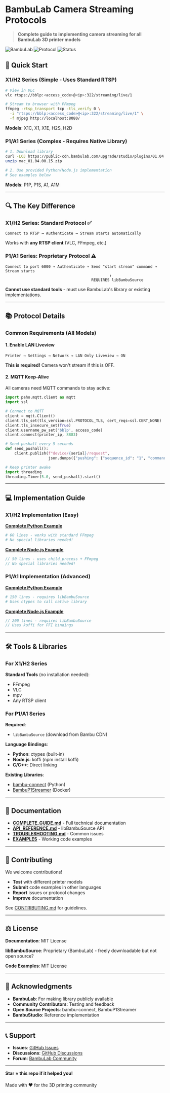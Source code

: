 # BambuLab Camera Streaming Protocols

> **Complete guide to implementing camera streaming for all BambuLab 3D printer models**

![BambuLab](https://img.shields.io/badge/BambuLab-All_Models-blue)
![Protocol](https://img.shields.io/badge/Protocol-RTSP%20%7C%20Native-green)
![Status](https://img.shields.io/badge/Status-Production_Ready-success)

## 🎯 Quick Start

### X1/H2 Series (Simple - Uses Standard RTSP)

```bash
# View in VLC
vlc rtsps://bblp:<access_code>@<ip>:322/streaming/live/1

# Stream to browser with FFmpeg
ffmpeg -rtsp_transport tcp -tls_verify 0 \
  -i "rtsps://bblp:<access_code>@<ip>:322/streaming/live/1" \
  -f mjpeg http://localhost:8080/
```

**Models**: X1C, X1, X1E, H2S, H2D

### P1/A1 Series (Complex - Requires Native Library)

```bash
# 1. Download library
curl -LOJ https://public-cdn.bambulab.com/upgrade/studio/plugins/01.04.00.15/mac_01.04.00.15.zip
unzip mac_01.04.00.15.zip

# 2. Use provided Python/Node.js implementation
# See examples below
```

**Models**: P1P, P1S, A1, A1M

---

## 🔍 The Key Difference

### X1/H2 Series: Standard Protocol ✅

```
Connect to RTSP → Authenticate → Stream starts automatically
```

Works with **any RTSP client** (VLC, FFmpeg, etc.)

### P1/A1 Series: Proprietary Protocol ⚠️

```
Connect to port 6000 → Authenticate → Send "start stream" command → Stream starts
                                              ↑
                                      REQUIRES libBambuSource
```

**Cannot use standard tools** - must use BambuLab's library or existing implementations.

---

## 📚 Protocol Details

### Common Requirements (All Models)

#### 1. Enable LAN Liveview

```
Printer → Settings → Network → LAN Only Liveview → ON
```

**This is required!** Camera won't stream if this is OFF.

#### 2. MQTT Keep-Alive

All cameras need MQTT commands to stay active:

```python
import paho.mqtt.client as mqtt
import ssl

# Connect to MQTT
client = mqtt.Client()
client.tls_set(tls_version=ssl.PROTOCOL_TLS, cert_reqs=ssl.CERT_NONE)
client.tls_insecure_set(True)
client.username_pw_set('bblp', access_code)
client.connect(printer_ip, 8883)

# Send pushall every 5 seconds
def send_pushall():
    client.publish(f"device/{serial}/request", 
                   json.dumps({"pushing": {"sequence_id": "1", "command": "pushall"}}))

# Keep printer awake
import threading
threading.Timer(5.0, send_pushall).start()
```

---

## 💻 Implementation Guide

### X1/H2 Implementation (Easy)

**[Complete Python Example](examples/x1_camera.py)**

```python
# 60 lines - works with standard FFmpeg
# No special libraries needed!
```

**[Complete Node.js Example](examples/x1_camera.ts)**

```typescript
// 50 lines - uses child_process + FFmpeg
// No special libraries needed!
```

### P1/A1 Implementation (Advanced)

**[Complete Python Example](examples/p1_camera.py)**

```python
# 150 lines - requires libBambuSource
# Uses ctypes to call native library
```

**[Complete Node.js Example](examples/p1_camera.ts)**

```typescript
// 200 lines - requires libBambuSource
// Uses koffi for FFI bindings
```

---

## 🛠️ Tools & Libraries

### For X1/H2 Series

**Standard Tools** (no installation needed):
- FFmpeg
- VLC
- mpv
- Any RTSP client

### For P1/A1 Series

**Required**:
- `libBambuSource` (download from Bambu CDN)

**Language Bindings**:
- **Python**: ctypes (built-in)
- **Node.js**: koffi (npm install koffi)
- **C/C++**: Direct linking

**Existing Libraries**:
- [bambu-connect](https://github.com/mattcar15/bambu-connect) (Python)
- [BambuP1Streamer](https://github.com/slynn1324/BambuP1Streamer) (Docker)

---

## 📖 Documentation

- **[COMPLETE_GUIDE.md](BAMBULAB_CAMERA_STREAMING_README.md)** - Full technical documentation
- **[API_REFERENCE.md](docs/API_REFERENCE.md)** - libBambuSource API
- **[TROUBLESHOOTING.md](docs/TROUBLESHOOTING.md)** - Common issues
- **[EXAMPLES](examples/)** - Working code examples

---

## 🤝 Contributing

We welcome contributions!

- **Test** with different printer models
- **Submit** code examples in other languages
- **Report** issues or protocol changes
- **Improve** documentation

See [CONTRIBUTING.md](CONTRIBUTING.md) for guidelines.

---

## ⚖️ License

**Documentation**: MIT License

**libBambuSource**: Proprietary (BambuLab) - freely downloadable but not open source?

**Code Examples**: MIT License

---

## 🙏 Acknowledgments

- **BambuLab**: For making library publicly available
- **Community Contributors**: Testing and feedback
- **Open Source Projects**: bambu-connect, BambuP1Streamer
- **BambuStudio**: Reference implementation

---

## 📞 Support

- **Issues**: [GitHub Issues](your-repo/issues)
- **Discussions**: [GitHub Discussions](your-repo/discussions)
- **Forum**: [BambuLab Community](https://forum.bambulab.com)

---

**Star ⭐ this repo if it helped you!**

Made with ❤️ for the 3D printing community

